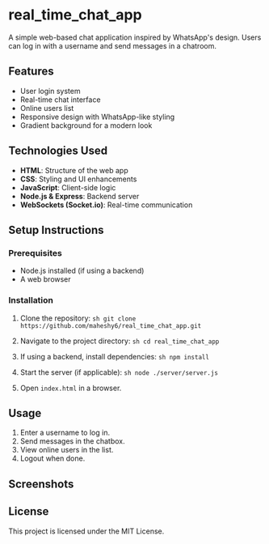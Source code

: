 # real_time_chat_app
A simple web-based chat application inspired by WhatsApp's design. Users can log in with a username and send messages in a chatroom.

## Features
- User login system
- Real-time chat interface
- Online users list
- Responsive design with WhatsApp-like styling
- Gradient background for a modern look

## Technologies Used
- **HTML**: Structure of the web app
- **CSS**: Styling and UI enhancements
- **JavaScript**: Client-side logic
- **Node.js & Express**: Backend server 
- **WebSockets (Socket.io)**: Real-time communication 

## Setup Instructions
### Prerequisites
- Node.js installed (if using a backend)
- A web browser

### Installation
1. Clone the repository:
   ```sh git clone https://github.com/maheshy6/real_time_chat_app.git```

2. Navigate to the project directory:
   ```sh cd real_time_chat_app```

3. If using a backend, install dependencies:
   ```sh npm install```

4. Start the server (if applicable):
   ```sh node ./server/server.js```
5. Open `index.html` in a browser.

## Usage
1. Enter a username to log in.
2. Send messages in the chatbox.
3. View online users in the list.
4. Logout when done.

## Screenshots


## License
This project is licensed under the MIT License.



